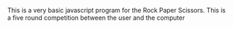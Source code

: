 This is a very basic javascript program for the Rock Paper Scissors.
This is a five round competition between the user and the computer
